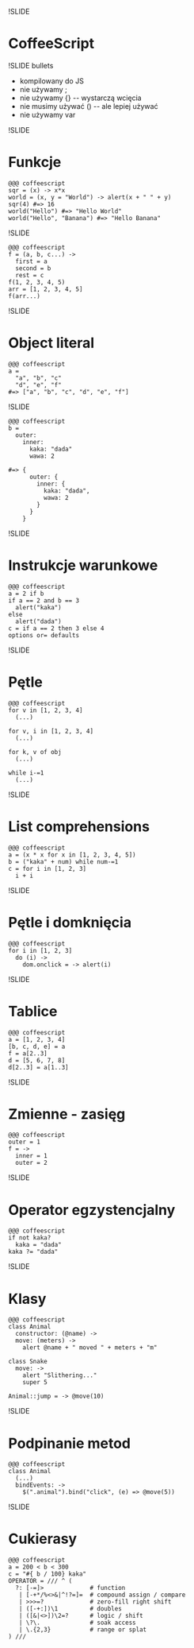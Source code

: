 !SLIDE

# CoffeeScript #

!SLIDE bullets

* kompilowany do JS
* nie używamy ;
* nie używamy {} -- wystarczą wcięcia
* nie musimy używać () -- ale lepiej używać
* nie używamy var

!SLIDE
# Funkcje #

    @@@ coffeescript
    sqr = (x) -> x*x
    world = (x, y = "World") -> alert(x + " " + y)
    sqr(4) #=> 16
    world("Hello") #=> "Hello World"
    world("Hello", "Banana") #=> "Hello Banana"

!SLIDE

    @@@ coffeescript
    f = (a, b, c...) ->
      first = a
      second = b
      rest = c
    f(1, 2, 3, 4, 5)
    arr = [1, 2, 3, 4, 5]
    f(arr...)

!SLIDE
# Object literal #

    @@@ coffeescript
    a =
      "a", "b", "c"
      "d", "e", "f"
    #=> ["a", "b", "c", "d", "e", "f"]

!SLIDE

    @@@ coffeescript
    b =
      outer:
        inner:
          kaka: "dada"
          wawa: 2

    #=> {
          outer: {
            inner: {
              kaka: "dada",
              wawa: 2
            }
          }
        }

!SLIDE

# Instrukcje warunkowe #

    @@@ coffeescript
    a = 2 if b
    if a == 2 and b == 3
      alert("kaka")
    else
      alert("dada")
    c = if a == 2 then 3 else 4
    options or= defaults

!SLIDE

# Pętle #

    @@@ coffeescript
    for v in [1, 2, 3, 4]
      (...)

    for v, i in [1, 2, 3, 4]
      (...)

    for k, v of obj
      (...)

    while i-=1
      (...)

!SLIDE

# List comprehensions #

    @@@ coffeescript
    a = (x * x for x in [1, 2, 3, 4, 5])
    b = ("kaka" + num) while num-=1
    c = for i in [1, 2, 3]
      i + i

!SLIDE

# Pętle i domknięcia #
    @@@ coffeescript
    for i in [1, 2, 3]
      do (i) ->
        dom.onclick = -> alert(i)

!SLIDE

# Tablice #
    @@@ coffeescript
    a = [1, 2, 3, 4]
    [b, c, d, e] = a
    f = a[2..3]
    d = [5, 6, 7, 8]
    d[2..3] = a[1..3]

!SLIDE

# Zmienne - zasięg #

    @@@ coffeescript
    outer = 1
    f = ->
      inner = 1
      outer = 2

!SLIDE
# Operator egzystencjalny #

    @@@ coffeescript
    if not kaka?
      kaka = "dada"
    kaka ?= "dada"

!SLIDE
# Klasy #

    @@@ coffeescript
    class Animal
      constructor: (@name) ->
      move: (meters) ->
        alert @name + " moved " + meters + "m"

    class Snake
      move: ->
        alert "Slithering..."
        super 5

    Animal::jump = -> @move(10)

!SLIDE
# Podpinanie metod #

    @@@ coffeescript
    class Animal
      (...)
      bindEvents: ->
        $(".animal").bind("click", (e) => @move(5))

!SLIDE
# Cukierasy #

    @@@ coffeescript
    a = 200 < b < 300
    c = "#{ b / 100} kaka"
    OPERATOR = /// ^ (
      ?: [-=]>             # function
       | [-+*/%<>&|^!?=]=  # compound assign / compare
       | >>>=?             # zero-fill right shift
       | ([-+:])\1         # doubles
       | ([&|<>])\2=?      # logic / shift
       | \?\.              # soak access
       | \.{2,3}           # range or splat
    ) ///
